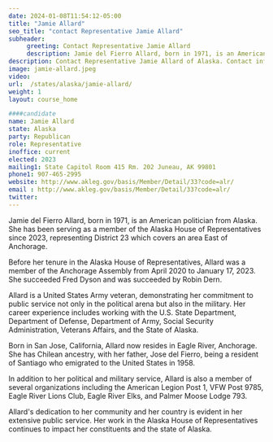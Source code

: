 ```yaml
---
date: 2024-01-08T11:54:12-05:00
title: "Jamie Allard"
seo_title: "contact Representative Jamie Allard"
subheader:
     greeting: Contact Representative Jamie Allard
     description: Jamie del Fierro Allard, born in 1971, is an American politician from Alaska. She has been serving as a member of the Alaska House of Representatives since 2023, representing District 23 which covers an area East of Anchorage.
description: Contact Representative Jamie Allard of Alaska. Contact information for Jamie Allard includes email address, phone number, and mailing address.
image: jamie-allard.jpeg
video:
url:  /states/alaska/jamie-allard/
weight: 1
layout: course_home

####candidate
name: Jamie Allard
state: Alaska
party: Republican
role: Representative
inoffice: current
elected: 2023
mailing1: State Capitol Room 415 Rm. 202 Juneau, AK 99801
phone1: 907-465-2995
website: http://www.akleg.gov/basis/Member/Detail/33?code=alr/
email : http://www.akleg.gov/basis/Member/Detail/33?code=alr/
twitter:
---
```


Jamie del Fierro Allard, born in 1971, is an American politician from Alaska. She has been serving as a member of the Alaska House of Representatives since 2023, representing District 23 which covers an area East of Anchorage.

Before her tenure in the Alaska House of Representatives, Allard was a member of the Anchorage Assembly from April 2020 to January 17, 2023. She succeeded Fred Dyson and was succeeded by Robin Dern.

Allard is a United States Army veteran, demonstrating her commitment to public service not only in the political arena but also in the military. Her career experience includes working with the U.S. State Department, Department of Defense, Department of Army, Social Security Administration, Veterans Affairs, and the State of Alaska.

Born in San Jose, California, Allard now resides in Eagle River, Anchorage. She has Chilean ancestry, with her father, Jose del Fierro, being a resident of Santiago who emigrated to the United States in 1958.

In addition to her political and military service, Allard is also a member of several organizations including the American Legion Post 1, VFW Post 9785, Eagle River Lions Club, Eagle River Elks, and Palmer Moose Lodge 793.

Allard's dedication to her community and her country is evident in her extensive public service. Her work in the Alaska House of Representatives continues to impact her constituents and the state of Alaska.
